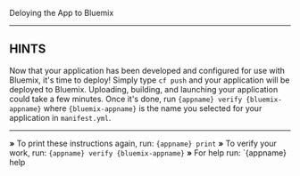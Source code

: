 Deloying the App to Bluemix

----------------------------------------------------------------------
## HINTS

Now that your application has been developed and configured for use with Bluemix, it's time to deploy! Simply type `cf push` and your application will be deployed to Bluemix. Uploading, building, and launching your application could take a few minutes. Once it's done, run `{appname} verify {bluemix-appname}` where `{bluemix-appname}` is the name you selected for your application in `manifest.yml`.

----------------------------------------------------------------------

 __»__ To print these instructions again, run: `{appname} print`
 __»__ To verify your work, run: `{appname} verify {bluemix-appname}`
 __»__ For help run: `{appname} help
